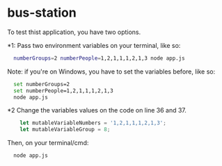 # bus-station

To test thist application, you have two options.

*1: Pass two environment variables on your terminal, like so:
```bash
  numberGroups=2 numberPeople=1,2,1,1,1,2,1,3 node app.js
```

Note: if you're on Windows, you have to set the variables before, like so:
```bash
  set numberGroups=2
  set numberPeople=1,2,1,1,1,2,1,3
  node app.js
```

*2 Change the variables values on the code on line 36 and 37.
```javascript
    let mutableVariableNumbers = '1,2,1,1,1,2,1,3';
    let mutableVariableGroup = 8;
```
Then, on your terminal/cmd:
```bash
  node app.js
```
